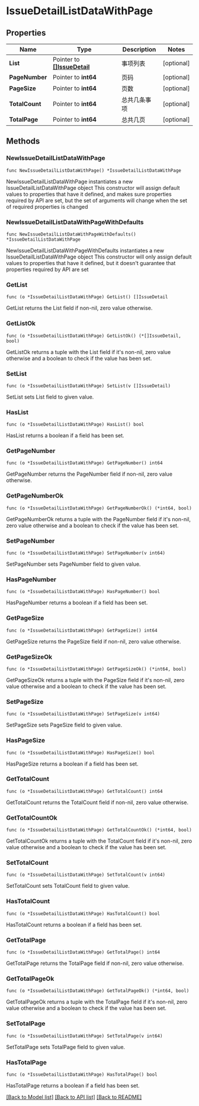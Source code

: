 # IssueDetailListDataWithPage

## Properties

Name | Type | Description | Notes
------------ | ------------- | ------------- | -------------
**List** | Pointer to [**[]IssueDetail**](IssueDetail.md) | 事项列表  | [optional] 
**PageNumber** | Pointer to **int64** | 页码 | [optional] 
**PageSize** | Pointer to **int64** | 页数 | [optional] 
**TotalCount** | Pointer to **int64** | 总共几条事项  | [optional] 
**TotalPage** | Pointer to **int64** | 总共几页  | [optional] 

## Methods

### NewIssueDetailListDataWithPage

`func NewIssueDetailListDataWithPage() *IssueDetailListDataWithPage`

NewIssueDetailListDataWithPage instantiates a new IssueDetailListDataWithPage object
This constructor will assign default values to properties that have it defined,
and makes sure properties required by API are set, but the set of arguments
will change when the set of required properties is changed

### NewIssueDetailListDataWithPageWithDefaults

`func NewIssueDetailListDataWithPageWithDefaults() *IssueDetailListDataWithPage`

NewIssueDetailListDataWithPageWithDefaults instantiates a new IssueDetailListDataWithPage object
This constructor will only assign default values to properties that have it defined,
but it doesn't guarantee that properties required by API are set

### GetList

`func (o *IssueDetailListDataWithPage) GetList() []IssueDetail`

GetList returns the List field if non-nil, zero value otherwise.

### GetListOk

`func (o *IssueDetailListDataWithPage) GetListOk() (*[]IssueDetail, bool)`

GetListOk returns a tuple with the List field if it's non-nil, zero value otherwise
and a boolean to check if the value has been set.

### SetList

`func (o *IssueDetailListDataWithPage) SetList(v []IssueDetail)`

SetList sets List field to given value.

### HasList

`func (o *IssueDetailListDataWithPage) HasList() bool`

HasList returns a boolean if a field has been set.

### GetPageNumber

`func (o *IssueDetailListDataWithPage) GetPageNumber() int64`

GetPageNumber returns the PageNumber field if non-nil, zero value otherwise.

### GetPageNumberOk

`func (o *IssueDetailListDataWithPage) GetPageNumberOk() (*int64, bool)`

GetPageNumberOk returns a tuple with the PageNumber field if it's non-nil, zero value otherwise
and a boolean to check if the value has been set.

### SetPageNumber

`func (o *IssueDetailListDataWithPage) SetPageNumber(v int64)`

SetPageNumber sets PageNumber field to given value.

### HasPageNumber

`func (o *IssueDetailListDataWithPage) HasPageNumber() bool`

HasPageNumber returns a boolean if a field has been set.

### GetPageSize

`func (o *IssueDetailListDataWithPage) GetPageSize() int64`

GetPageSize returns the PageSize field if non-nil, zero value otherwise.

### GetPageSizeOk

`func (o *IssueDetailListDataWithPage) GetPageSizeOk() (*int64, bool)`

GetPageSizeOk returns a tuple with the PageSize field if it's non-nil, zero value otherwise
and a boolean to check if the value has been set.

### SetPageSize

`func (o *IssueDetailListDataWithPage) SetPageSize(v int64)`

SetPageSize sets PageSize field to given value.

### HasPageSize

`func (o *IssueDetailListDataWithPage) HasPageSize() bool`

HasPageSize returns a boolean if a field has been set.

### GetTotalCount

`func (o *IssueDetailListDataWithPage) GetTotalCount() int64`

GetTotalCount returns the TotalCount field if non-nil, zero value otherwise.

### GetTotalCountOk

`func (o *IssueDetailListDataWithPage) GetTotalCountOk() (*int64, bool)`

GetTotalCountOk returns a tuple with the TotalCount field if it's non-nil, zero value otherwise
and a boolean to check if the value has been set.

### SetTotalCount

`func (o *IssueDetailListDataWithPage) SetTotalCount(v int64)`

SetTotalCount sets TotalCount field to given value.

### HasTotalCount

`func (o *IssueDetailListDataWithPage) HasTotalCount() bool`

HasTotalCount returns a boolean if a field has been set.

### GetTotalPage

`func (o *IssueDetailListDataWithPage) GetTotalPage() int64`

GetTotalPage returns the TotalPage field if non-nil, zero value otherwise.

### GetTotalPageOk

`func (o *IssueDetailListDataWithPage) GetTotalPageOk() (*int64, bool)`

GetTotalPageOk returns a tuple with the TotalPage field if it's non-nil, zero value otherwise
and a boolean to check if the value has been set.

### SetTotalPage

`func (o *IssueDetailListDataWithPage) SetTotalPage(v int64)`

SetTotalPage sets TotalPage field to given value.

### HasTotalPage

`func (o *IssueDetailListDataWithPage) HasTotalPage() bool`

HasTotalPage returns a boolean if a field has been set.


[[Back to Model list]](../README.md#documentation-for-models) [[Back to API list]](../README.md#documentation-for-api-endpoints) [[Back to README]](../README.md)



